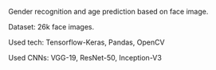 Gender recognition and age prediction based on face image. 

Dataset: 26k face images. 

Used tech: 
Tensorflow-Keras, Pandas, OpenCV


Used CNNs:
VGG-19, ResNet-50, Inception-V3
